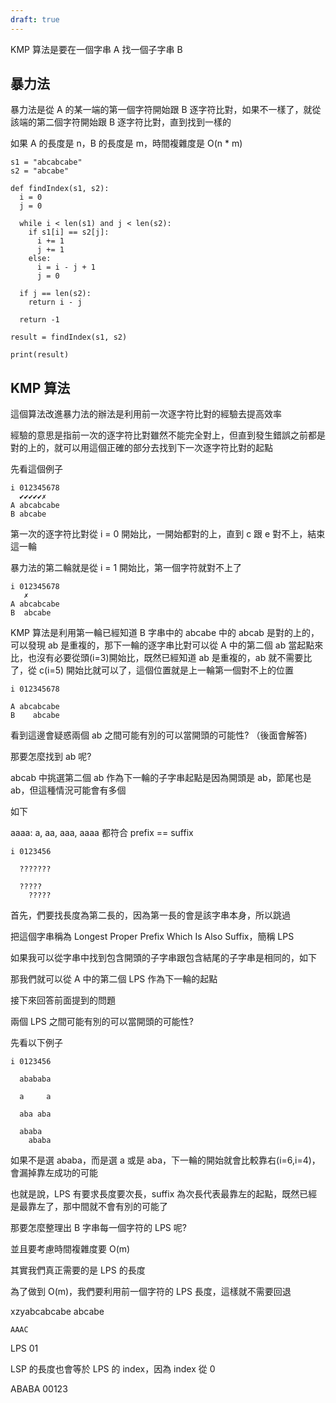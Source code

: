 ```yaml
---
draft: true
---
```


KMP 算法是要在一個字串 A 找一個子字串 B

## 暴力法

暴力法是從 A 的某一端的第一個字符開始跟 B 逐字符比對，如果不一樣了，就從該端的第二個字符開始跟 B 逐字符比對，直到找到一樣的

如果 A 的長度是 n，B 的長度是 m，時間複雜度是 O(n \* m)

```
s1 = "abcabcabe"
s2 = "abcabe"

def findIndex(s1, s2):
  i = 0
  j = 0

  while i < len(s1) and j < len(s2):
    if s1[i] == s2[j]:
      i += 1
      j += 1
    else:
      i = i - j + 1
      j = 0

  if j == len(s2):
    return i - j

  return -1

result = findIndex(s1, s2)

print(result)
```

## KMP 算法

這個算法改進暴力法的辦法是利用前一次逐字符比對的經驗去提高效率

經驗的意思是指前一次的逐字符比對雖然不能完全對上，但直到發生錯誤之前都是對的上的，就可以用這個正確的部分去找到下一次逐字符比對的起點

先看這個例子

```
i 012345678
  ✔✔✔✔✔✗
A abcabcabe
B abcabe
```

第一次的逐字符比對從 i = 0 開始比，一開始都對的上，直到 c 跟 e 對不上，結束這一輪

暴力法的第二輪就是從 i = 1 開始比，第一個字符就對不上了

```
i 012345678
   ✗
A abcabcabe
B  abcabe
```

KMP 算法是利用第一輪已經知道 B 字串中的 abcabe 中的 abcab 是對的上的，可以發現 ab 是重複的，那下一輪的逐字串比對可以從 A 中的第二個 ab 當起點來比，也沒有必要從頭(i=3)開始比，既然已經知道 ab 是重複的，ab 就不需要比了，從 c(i=5) 開始比就可以了，這個位置就是上一輪第一個對不上的位置

```
i 012345678

A abcabcabe
B    abcabe
```

看到這邊會疑惑兩個 ab 之間可能有別的可以當開頭的可能性? （後面會解答)

那要怎麼找到 ab 呢?

abcab 中挑選第二個 ab 作為下一輪的子字串起點是因為開頭是 ab，節尾也是 ab，但這種情況可能會有多個

如下

aaaa: a, aa, aaa, aaaa 都符合 prefix == suffix

```
i 0123456

  ???????

  ?????
    ?????
```

首先，們要找長度為第二長的，因為第一長的會是該字串本身，所以跳過

把這個字串稱為 Longest Proper Prefix Which Is Also Suffix，簡稱 LPS

如果我可以從字串中找到包含開頭的子字串跟包含結尾的子字串是相同的，如下

那我們就可以從 A 中的第二個 LPS 作為下一輪的起點

接下來回答前面提到的問題

兩個 LPS 之間可能有別的可以當開頭的可能性?

先看以下例子

```
i 0123456

  abababa

  a     a

  aba aba

  ababa
    ababa
```

如果不是選 ababa，而是選 a 或是 aba，下一輪的開始就會比較靠右(i=6,i=4)，會漏掉靠左成功的可能

也就是說，LPS 有要求長度要次長，suffix 為次長代表最靠左的起點，既然已經是最靠左了，那中間就不會有別的可能了

那要怎麼整理出 B 字串每一個字符的 LPS 呢?

並且要考慮時間複雜度要 O(m)

其實我們真正需要的是 LPS 的長度

為了做到 O(m)，我們要利用前一個字符的 LPS 長度，這樣就不需要回退

xzyabcabcabe
abcabe

    AAAC

LPS 01

LSP 的長度也會等於 LPS 的 index，因為 index 從 0

ABABA
00123
